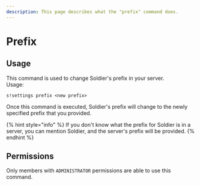 ```yaml
---
description: This page describes what the "prefix" command does.
---
```


# Prefix

## Usage

This command is used to change Soldier's prefix in your server.  
Usage:

```text
s!settings prefix <new prefix>
```

Once this command is executed, Soldier's prefix will change to the newly specified prefix that you provided.

{% hint style="info" %}
If you don't know what the prefix for Soldier is in a server, you can mention Soldier, and the server's prefix will be provided.
{% endhint %}

## Permissions

Only members with `ADMINISTRATOR` permissions are able to use this command.

